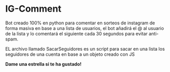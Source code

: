 # IG-Comment

Bot creado 100% en python para comentar en sorteos de instagram de forma masiva en base a una lista de usuarios, el bot añadirá el @ al usuario de la lista y lo comentará el siguiente cada 30 segundos para evitar anti-spam.

EL archivo llamado SacarSeguidores es un script para sacar en una lista los seguidores de una cuenta en base a un objeto creado con JS


**Dame una estrella si te ha gustado!**
